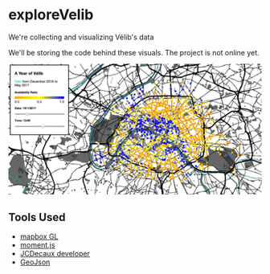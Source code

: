 # exploreVelib
We're collecting and visualizing Vélib's data

We'll be storing the code behind these visuals. The project is not online yet.

![Full Explorer](https://github.com/dgaitsgo/exploreVelib/blob/master/fullExplorer.png)

## Tools Used

- [mapbox GL][1]
- [moment.js][2]
- [JCDecaux developer][3]
- [GeoJson][4]

[1]:https://www.mapbox.com/mapbox-gl-js/api/
[2]:https://momentjs.com/
[3]:https://developer.jcdecaux.com/
[4]:http://geojson.org/
